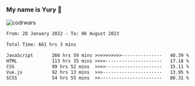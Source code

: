 ### My name is Yury 👋 
![codrwars](https://www.codewars.com/users/litury/badges/micro) 


<!--START_SECTION:waka-->

```txt
From: 28 January 2022 - To: 06 August 2023

Total Time: 661 hrs 3 mins

JavaScript       266 hrs 59 mins >>>>>>>>>>---------------   40.39 %
HTML             113 hrs 35 mins >>>>---------------------   17.18 %
CSS              99 hrs 52 mins  >>>>---------------------   15.11 %
Vue.js           92 hrs 13 mins  >>>----------------------   13.95 %
SCSS             54 hrs 55 mins  >>-----------------------   08.31 %
```

<!--END_SECTION:waka-->

